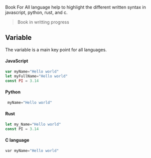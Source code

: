 Book For All language help to highlight the different written syntax in javascript, python, rust, and c. 

> Book in writting progress 

## Variable
The variable is a main key point for all languages. 

#### JavaScript
```javascript
var myName="Hello world"
let myFullName="Hello world"
const PI = 3.14
```
#### Python
```python
 myName="Hello world"
```
#### Rust
```Rust
let my_Name="Hello world"
const PI = 3.14
```
#### C language
```C
var myName="Hello world"
```